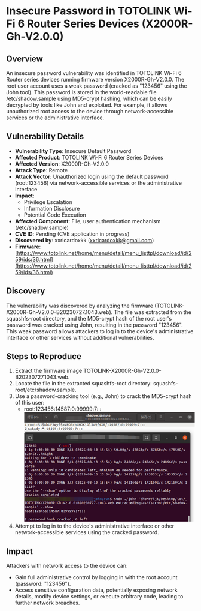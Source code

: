 # Insecure Password in TOTOLINK Wi-Fi 6 Router Series Devices (X2000R-Gh-V2.0.0)
## Overview
An insecure password vulnerability was identified in TOTOLINK Wi-Fi 6 Router series devices running firmware version X2000R-Gh-V2.0.0. The root user account uses a weak password (cracked as "123456" using the John tool). This password is stored in the world-readable file /etc/shadow.sample using MD5-crypt hashing, which can be easily decrypted by tools like John and exploited. For example, it allows unauthorized root access to the device through network-accessible services or the administrative interface.

## Vulnerability Details
+ **Vulnerability Type**: Insecure Default Password
+ **Affected Product**: TOTOLINK Wi-Fi 6 Router Series Devices
+ **Affected Version**: X2000R-Gh-V2.0.0
+ **Attack Type**: Remote
+ **Attack Vector**: Unauthorized login using the default password (root:123456) via network-accessible services or the administrative interface
+ **Impact**:
    - Privilege Escalation
    - Information Disclosure
    - Potential Code Execution
+ **Affected Component**: File, user authentication mechanism (/etc/shadow.sample)
+ **CVE ID**: Pending (CVE application in progress)
+ **Discovered by**: xxricardoxkk (xxricardoxkk@gmail.com)
+ **Firmware**: [https://www.totolink.net/home/menu/detail/menu_listtpl/download/id/259/ids/36.html](https://www.totolink.net/home/menu/detail/menu_listtpl/download/id/259/ids/36.html)

## Discovery
The vulnerability was discovered by analyzing the firmware (TOTOLINK-X2000R-Gh-V2.0.0-B20230727.1043.web). The file was extracted from the squashfs-root directory, and the MD5-crypt hash of the root user's password was cracked using John, resulting in the password "123456". This weak password allows attackers to log in to the device's administrative interface or other services without additional vulnerabilities.

## Steps to Reproduce
1. Extract the firmware image TOTOLINK-X2000R-Gh-V2.0.0-B20230727.1043.web.
2. Locate the file in the extracted squashfs-root directory: squashfs-root/etc/shadow.sample.
3. Use a password-cracking tool (e.g., John) to crack the MD5-crypt hash of this user:
    - root:123456:14587:0:99999:7:::
![](https://github.com/XXRicardo/iot-cve/blob/main/TOLOLINK/image/X2000R-Gh-V2.0.0.png)
4. Attempt to log in to the device's administrative interface or other network-accessible services using the cracked password.

## Impact
Attackers with network access to the device can:

+ Gain full administrative control by logging in with the root account (password: "123456").
+ Access sensitive configuration data, potentially exposing network details, modify device settings, or execute arbitrary code, leading to further network breaches.

